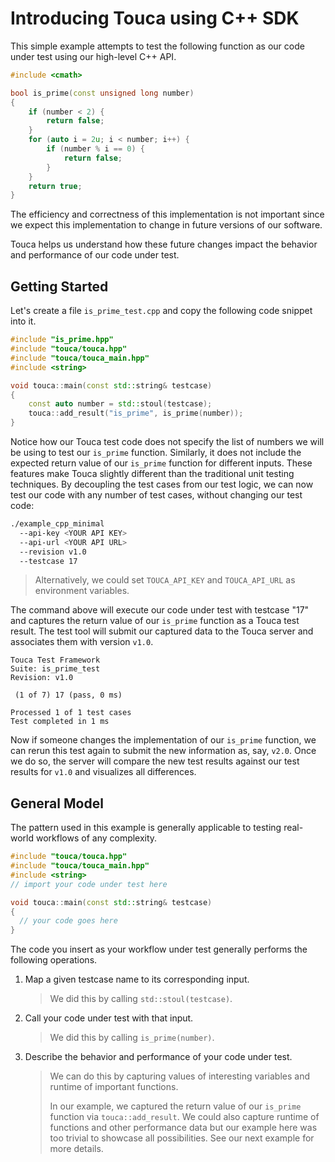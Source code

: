 # Introducing Touca using C++ SDK

This simple example attempts to test the following function as our
code under test using our high-level C++ API.

```cpp
#include <cmath>

bool is_prime(const unsigned long number)
{
    if (number < 2) {
        return false;
    }
    for (auto i = 2u; i < number; i++) {
        if (number % i == 0) {
            return false;
        }
    }
    return true;
}
```

The efficiency and correctness of this implementation is not important
since we expect this implementation to change in future versions of
our software.

Touca helps us understand how these future changes impact
the behavior and performance of our code under test.

## Getting Started

Let's create a file `is_prime_test.cpp` and copy the following code
snippet into it.

```cpp
#include "is_prime.hpp"
#include "touca/touca.hpp"
#include "touca/touca_main.hpp"
#include <string>

void touca::main(const std::string& testcase)
{
    const auto number = std::stoul(testcase);
    touca::add_result("is_prime", is_prime(number));
}
```

Notice how our Touca test code does not specify the list of numbers we
will be using to test our `is_prime` function. Similarly, it does not
include the expected return value of our `is_prime` function for different
inputs. These features make Touca slightly different than the traditional
unit testing techniques. By decoupling the test cases from our test logic,
we can now test our code with any number of test cases, without changing
our test code:

```bash
./example_cpp_minimal
  --api-key <YOUR API KEY>
  --api-url <YOUR API URL>
  --revision v1.0
  --testcase 17
```

> Alternatively, we could set `TOUCA_API_KEY` and `TOUCA_API_URL`
> as environment variables.

The command above will execute our code under test with testcase "17" and
captures the return value of our `is_prime` function as a Touca test result.
The test tool will submit our captured data to the Touca server and associates
them with version `v1.0`.

```text
Touca Test Framework
Suite: is_prime_test
Revision: v1.0

 (1 of 7) 17 (pass, 0 ms)

Processed 1 of 1 test cases
Test completed in 1 ms
```

Now if someone changes the implementation of our `is_prime` function, we
can rerun this test again to submit the new information as, say, `v2.0`.
Once we do so, the server will compare the new test results against our
test results for `v1.0` and visualizes all differences.

## General Model

The pattern used in this example is generally applicable to testing
real-world workflows of any complexity.

```cpp
#include "touca/touca.hpp"
#include "touca/touca_main.hpp"
#include <string>
// import your code under test here

void touca::main(const std::string& testcase)
{
  // your code goes here
}
```

The code you insert as your workflow under test generally performs
the following operations.

1. Map a given testcase name to its corresponding input.

    > We did this by calling `std::stoul(testcase)`.

2. Call your code under test with that input.

    > We did this by calling `is_prime(number)`.

3. Describe the behavior and performance of your code under test.

    > We can do this by capturing values of interesting variables
    > and runtime of important functions.
    >
    > In our example, we captured the return value of our `is_prime`
    > function via `touca::add_result`. We could also capture runtime
    > of functions and other performance data but our example here
    > was too trivial to showcase all possibilities. See our next
    > example for more details.
